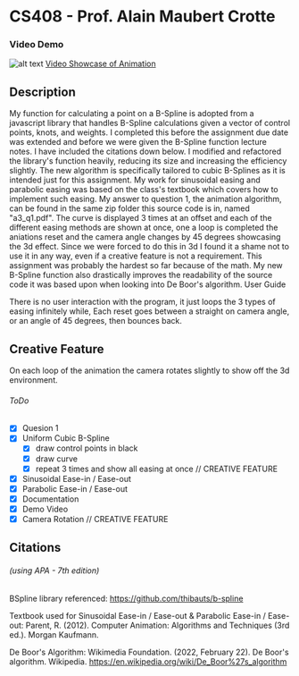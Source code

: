 # CS408 - Prof. Alain Maubert Crotte #

### Video Demo ###
![alt text](CurveAnimationDemo.gif)
[Video Showcase of Animation](https://youtu.be/Wgf-llQAZMY)

## Description ##
My function for calculating a point on a B-Spline is adopted from a javascript library that handles B-Spline calculations given a vector of control points, knots, and weights. I completed this before the assignment due date was extended and before we were given the B-Spline function lecture notes. I have included the citations down below. I modified and refactored the library's function heavily, reducing its size and increasing the efficiency slightly. The new algorithm  is specifically tailored to cubic B-Splines as it is intended just for this assignment. My work for sinusoidal easing and parabolic easing was based on the class's textbook which covers how to implement such easing. My answer to question 1, the animation algorithm, can be found in the same zip folder this source code is in, named "a3_q1.pdf". The curve is displayed 3 times at an offset and each of the different easing methods are shown at once, one a loop is completed the aniations reset and the camera angle changes by 45 degrees showcasing the 3d effect. Since we were forced to do this in 3d I found it a shame not to use it in any way, even if a creative feature is not a requirement. This assignment was probably the hardest so far because of the math. My  new B-Spline function also drastically improves the readability of the source code it was based upon when looking into De Boor's algorithm.
User Guide

There is no user interaction with the program, it just loops the 3 types of easing infinitely while, Each reset goes between a straight on camera angle, or an angle of 45 degrees, then bounces back.

## Creative Feature ##
On each loop of the animation the camera rotates slightly to show off the 3d environment.

###### ToDo
- [x] Quesion 1
- [x] Uniform Cubic B-Spline
     - [x] draw control points in black
     - [x] draw curve
     - [x] repeat 3 times and show all easing at once // CREATIVE FEATURE
- [x] Sinusoidal Ease-in / Ease-out
- [x] Parabolic Ease-in / Ease-out
- [x] Documentation
- [x] Demo Video
- [x] Camera Rotation // CREATIVE FEATURE

## Citations ##
###### (using APA - 7th edition)

BSpline library referenced:
https://github.com/thibauts/b-spline 
 
Textbook used for Sinusoidal Ease-in / Ease-out & Parabolic Ease-in / Ease-out:
Parent, R. (2012). Computer Animation: Algorithms and Techniques (3rd ed.). Morgan Kaufmann.
 
De Boor's Algorithm:
Wikimedia Foundation. (2022, February 22). De Boor's algorithm. Wikipedia. https://en.wikipedia.org/wiki/De_Boor%27s_algorithm 
